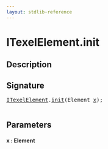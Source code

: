 ```yaml
---
layout: stdlib-reference
---
```


# ITexelElement\.init

## Description





## Signature 

<pre>
<a href="index.html" class="code_type">ITexelElement</a>.<a href="init.html">init</a>(Element <a href="init.html#decl-x" class="code_param">x</a>);

</pre>

## Parameters

####  <a id="decl-x"></a>x  : Element


